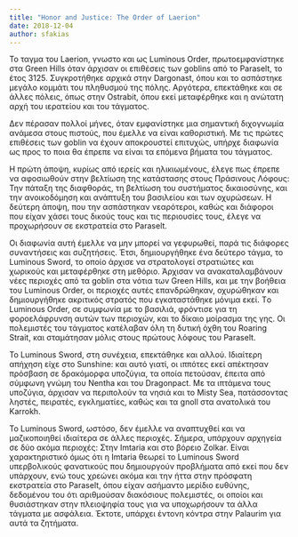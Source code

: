 ```yaml
---
title: "Honor and Justice: The Order of Laerion"
date: 2018-12-04
author: sfakias
---
```


To ταγμα του Laerion, γνωστο και ως Luminous Order, πρωτοεμφανίστηκε στα Green
Hills όταν άρχισαν οι επιθέσεις των goblins από το Paraselt, το έτος 3125.
Συγκροτήθηκε αρχικά στην Dargonast, όπου και το ασπάστηκε μεγάλο κομμάτι του
πληθυσμού της πόλης. Αργότερα, επεκτάθηκε και σε άλλες πόλεις, όπως στην
Ostrabit, όπου εκεί μεταφέρθηκε και η ανώτατη αρχή του ιερατείου και του
τάγματος.



Δεν πέρασαν πολλοί μήνες, όταν εμφανίστηκε μια σημαντική διχογνωμία ανάμεσα
στους πιστούς, που έμελλε να είναι καθοριστική. Με τις πρώτες επιθέσεις των
goblin να έχουν αποκρουστεί επιτυχώς, υπήρχε διαφωνία ως προς το ποια θα
έπρεπε να είναι τα επόμενα βήματα του τάγματος.



Η πρώτη άποψη, κυρίως από ιερείς και ηλικιωμένους, έλεγε πως έπρεπε να
αφοσιωθούν στην βελτίωση της κατάστασης στους Πράσινους Λόφους: Την πάταξη της
διαφθοράς, τη βελτίωση του συστήματος δικαιοσύνης, και την ανοικοδόμηση και
ανάπτυξη του βασιλείου και των οχυρώσεων. Η δεύτερη άποψη, που την ασπάστηκαν
νεαρότεροι, καθώς και διάφοροι που είχαν χάσει τους δικούς τους και τις
περιουσίες τους, έλεγε να προχωρήσουν σε εκστρατεία στο Paraselt.



Οι διαφωνία αυτή έμελλε να μην μπορεί να γεφυρωθεί, παρά τις διάφορες
συναντήσεις και συζητήσεις. Έτσι, δημιουργήθηκε ένα δεύτερο τάγμα, το Luminous
Sword, το οποίο άρχισε να στρατολογεί στρατιώτες και χωρικούς και μεταφέρθηκε
στη μεθόριο. Άρχισαν να ανακαταλαμβάνουν νέες περιοχές από τα goblin στα νότια
των Green Hills, και με την βοήθεια του Luminous Order, οι περιοχές αυτές
επανδρώθηκαν, οχυρώθηκαν και δημιουργήθηκε ακριτικός στρατός που εγκαταστάθηκε
μόνιμα εκεί. Tο Luminous Order, σε συμφωνία με το βασιλιά, φρόντισε για τη
φοροελάφρυνση αυτών των περιοχών, και το δίκαιο μοίρασμα της γης. Οι
πολεμιστές του τάγματος κατέλαβαν όλη τη δυτική όχθη του Roaring Strait, και
σταμάτησαν μόλις στους πρώτους λόφους του Paraselt.



Το Luminous Sword, στη συνέχεια, επεκτάθηκε και αλλού. Ιδιαίτερη απήχηση είχε
στο Sunshine: και αυτό γιατί, οι ιππότες εκεί απέκτησαν πρόσβαση σε δρακόμορφα
υποζύγια, τα οποία πετούσαν, έπειτα από σύμφωνη γνώμη του Nentha και του
Dragonpact. Με τα ιπτάμενα τους υποζύγια, άρχισαν να περιπολούν τα νησιά και
το Misty Sea, πατάσσοντας ληστές, πειρατές, εγκληματίες, καθώς και τα gnoll
στα ανατολικά του Karrokh.



Το Luminous Sword, ωστόσο, δεν έμελλε να αναπτυχθεί και να μαζικοποιηθεί
ιδιαίτερα σε άλλες περιοχές. Σήμερα, υπάρχουν αρχηγεία σε δύο ακόμα περιοχές:
Στην Imtaria και στο βόρειο Zolkar. Είναι χαρακτηριστικό όμως ότι η Imtaria
θεωρεί το Luminous Sword υπερβολικούς φανατικούς που δημιουργούν προβλήματα
από εκεί που δεν υπάρχουν, ενώ τους χρεώνει ακόμα και την ήττα στην πρόσφατη
εκστρατεία στο Paraselt, όπου είχαν ασήμαντο μερίδιο ευθύνης, δεδομένου του
ότι αριθμούσαν διακόσιους πολεμιστές, οι οποίοι και θυσιάστηκαν στην
πλειοψηφία τους για να υποχωρήσουν τα άλλα τάγματα με ασφάλεια. Έκτοτε,
υπάρχει έντονη κόντρα στην Palaurim για αυτά τα ζητήματα.

